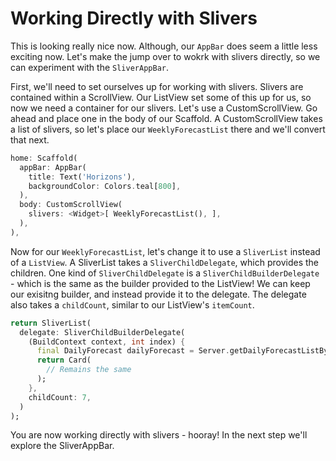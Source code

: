 # Working Directly with Slivers

This is looking really nice now. Although, our `AppBar` does seem a
little less exciting now. Let's make the jump over to wokrk with
slivers directly, so we can experiment with the `SliverAppBar`.

First, we'll need to set ourselves up for working with slivers.
Slivers are contained within a ScrollView. Our ListView set some of this
up for us, so now we need a container for our slivers. Let's use a
CustomScrollView. Go ahead and place one in the body of our Scaffold.
A CustomScrollView takes a list of slivers, so let's place our
`WeeklyForecastList` there and we'll convert that next.

```dart
home: Scaffold(
  appBar: AppBar(
    title: Text('Horizons'),
    backgroundColor: Colors.teal[800],
  ),
  body: CustomScrollView(
    slivers: <Widget>[ WeeklyForecastList(), ],
  ),
),
```

Now for our `WeeklyForecastList`, let's change it to use a `SliverList`
instead of a `ListView`. A SliverList takes a `SliverChildDelegate`,
which provides the children. One kind of `SliverChildDelegate` is a
`SliverChildBuilderDelegate` - which is the same as the builder provided
to the ListView! We can keep our exisitng builder, and instead provide
it to the delegate. The delegate also takes a `childCount`, similar to
our ListView's `itemCount`.

```dart
return SliverList(
  delegate: SliverChildBuilderDelegate(
    (BuildContext context, int index) {
      final DailyForecast dailyForecast = Server.getDailyForecastListByID(index);
      return Card(
        // Remains the same
      );
    },
    childCount: 7,
  )
);
```

You are now working directly with slivers - hooray! In the next step
we'll explore the SliverAppBar.
  